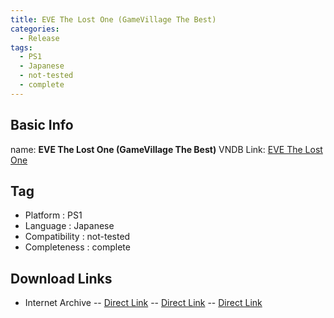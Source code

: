 ```yaml
---
title: EVE The Lost One (GameVillage The Best)
categories:
  - Release
tags:
  - PS1
  - Japanese
  - not-tested
  - complete
---
```

## Basic Info

name: **EVE The Lost One (GameVillage The Best)**
VNDB Link: [EVE The Lost One](https://vndb.org/r5323)

## Tag
 - Platform : PS1
 - Language : Japanese
 - Compatibility : not-tested
 - Completeness : complete

## Download Links
 - Internet Archive
 -- [Direct Link](https://archive.org/download/sony_playstation_part2/Eve%20-%20The%20Lost%20One%20%28Japan%29%20%28Disc%201%29%20%28Kyoko%20Disc%29%20%28GameVillage%20The%20Best%29.zip)
 -- [Direct Link](https://archive.org/download/sony_playstation_part2/Eve%20-%20The%20Lost%20One%20%28Japan%29%20%28Disc%202%29%20%28Snake%20Disc%29%20%28GameVillage%20The%20Best%29.zip)
 -- [Direct Link](https://archive.org/download/sony_playstation_part2/Eve%20-%20The%20Lost%20One%20%28Japan%29%20%28Disc%203%29%20%28Lost%20One%20Disc%29%20%28GameVillage%20The%20Best%29.zip)